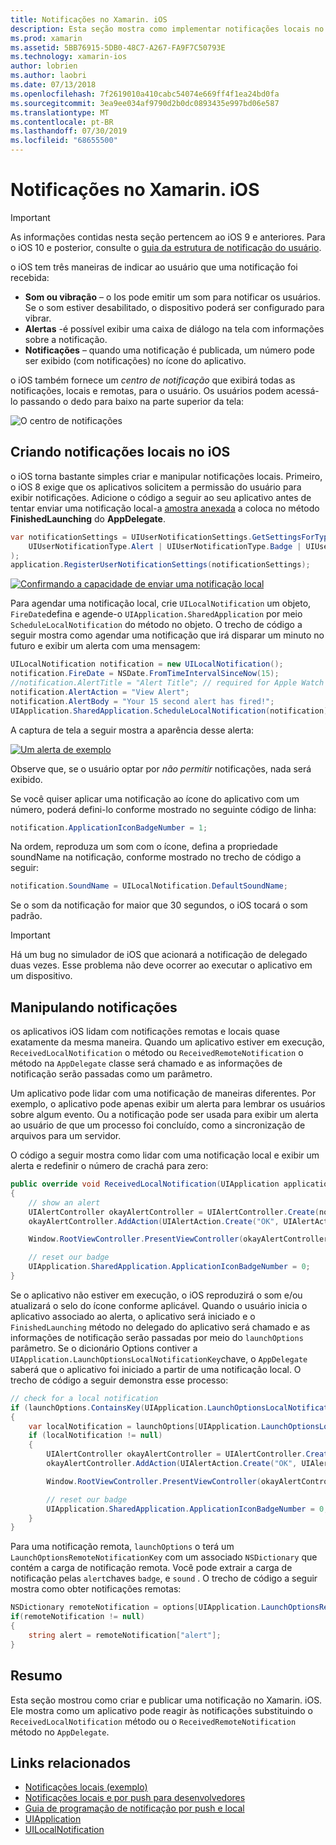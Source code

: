 ```yaml
---
title: Notificações no Xamarin. iOS
description: Esta seção mostra como implementar notificações locais no Xamarin. iOS. Ele explicará os vários elementos da interface do usuário de uma notificação do iOS e discutirá as APIs envolvidas na criação e exibição de uma notificação.
ms.prod: xamarin
ms.assetid: 5BB76915-5DB0-48C7-A267-FA9F7C50793E
ms.technology: xamarin-ios
author: lobrien
ms.author: laobri
ms.date: 07/13/2018
ms.openlocfilehash: 7f2619010a410cabc54074e669ff4f1ea24bd0fa
ms.sourcegitcommit: 3ea9ee034af9790d2b0dc0893435e997bd06e587
ms.translationtype: MT
ms.contentlocale: pt-BR
ms.lasthandoff: 07/30/2019
ms.locfileid: "68655500"
---
```

# <a name="notifications-in-xamarinios"></a>Notificações no Xamarin. iOS

> [!IMPORTANT]
> As informações contidas nesta seção pertencem ao iOS 9 e anteriores. Para o iOS 10 e posterior, consulte o [guia da estrutura de notificação do usuário](~/ios/platform/user-notifications/index.md).

o iOS tem três maneiras de indicar ao usuário que uma notificação foi recebida:

- **Som ou vibração** – o Ios pode emitir um som para notificar os usuários. Se o som estiver desabilitado, o dispositivo poderá ser configurado para vibrar.
- **Alertas** -é possível exibir uma caixa de diálogo na tela com informações sobre a notificação.
- **Notificações** – quando uma notificação é publicada, um número pode ser exibido (com notificações) no ícone do aplicativo.

o iOS também fornece um *centro de notificação* que exibirá todas as notificações, locais e remotas, para o usuário. Os usuários podem acessá-lo passando o dedo para baixo na parte superior da tela:

![O centro de notificações](local-notifications-in-ios-images/image13.png "O centro de notificações")

## <a name="creating-local-notifications-in-ios"></a>Criando notificações locais no iOS

o iOS torna bastante simples criar e manipular notificações locais.
Primeiro, o iOS 8 exige que os aplicativos solicitem a permissão do usuário para exibir notificações. Adicione o código a seguir ao seu aplicativo antes de tentar enviar uma notificação local-a [amostra anexada](https://docs.microsoft.com/samples/xamarin/ios-samples/localnotifications) a coloca no método **FinishedLaunching** do **AppDelegate**.

```csharp
var notificationSettings = UIUserNotificationSettings.GetSettingsForTypes(
    UIUserNotificationType.Alert | UIUserNotificationType.Badge | UIUserNotificationType.Sound, null
);
application.RegisterUserNotificationSettings(notificationSettings);
```

[![Confirmando a capacidade de enviar uma notificação local](local-notifications-in-ios-images/image0-sml.png "Confirmando a capacidade de enviar uma notificação local")](local-notifications-in-ios-images/image0.png#lightbox)

Para agendar uma notificação local, crie `UILocalNotification` um objeto, `FireDate`defina e agende-o `UIApplication.SharedApplication` por meio `ScheduleLocalNotification` do método no objeto. O trecho de código a seguir mostra como agendar uma notificação que irá disparar um minuto no futuro e exibir um alerta com uma mensagem:

```csharp
UILocalNotification notification = new UILocalNotification();
notification.FireDate = NSDate.FromTimeIntervalSinceNow(15);
//notification.AlertTitle = "Alert Title"; // required for Apple Watch notifications
notification.AlertAction = "View Alert";
notification.AlertBody = "Your 15 second alert has fired!";
UIApplication.SharedApplication.ScheduleLocalNotification(notification);
```

A captura de tela a seguir mostra a aparência desse alerta:

[![](local-notifications-in-ios-images/image2-sml.png "Um alerta de exemplo")](local-notifications-in-ios-images/image2.png#lightbox)

Observe que, se o usuário optar por *não permitir* notificações, nada será exibido.

Se você quiser aplicar uma notificação ao ícone do aplicativo com um número, poderá defini-lo conforme mostrado no seguinte código de linha:

```csharp
notification.ApplicationIconBadgeNumber = 1;
```

Na ordem, reproduza um som com o ícone, defina a propriedade soundName na notificação, conforme mostrado no trecho de código a seguir:

```csharp
notification.SoundName = UILocalNotification.DefaultSoundName;
```

Se o som da notificação for maior que 30 segundos, o iOS tocará o som padrão.

> [!IMPORTANT]
> Há um bug no simulador de iOS que acionará a notificação de delegado duas vezes. Esse problema não deve ocorrer ao executar o aplicativo em um dispositivo.

## <a name="handling-notifications"></a>Manipulando notificações

os aplicativos iOS lidam com notificações remotas e locais quase exatamente da mesma maneira. Quando um aplicativo estiver em execução, `ReceivedLocalNotification` o método ou `ReceivedRemoteNotification` o método na `AppDelegate` classe será chamado e as informações de notificação serão passadas como um parâmetro.

Um aplicativo pode lidar com uma notificação de maneiras diferentes. Por exemplo, o aplicativo pode apenas exibir um alerta para lembrar os usuários sobre algum evento. Ou a notificação pode ser usada para exibir um alerta ao usuário de que um processo foi concluído, como a sincronização de arquivos para um servidor.

O código a seguir mostra como lidar com uma notificação local e exibir um alerta e redefinir o número de crachá para zero:

```csharp
public override void ReceivedLocalNotification(UIApplication application, UILocalNotification notification)
{
    // show an alert
    UIAlertController okayAlertController = UIAlertController.Create(notification.AlertAction, notification.AlertBody, UIAlertControllerStyle.Alert);
    okayAlertController.AddAction(UIAlertAction.Create("OK", UIAlertActionStyle.Default, null));

    Window.RootViewController.PresentViewController(okayAlertController, true, null);

    // reset our badge
    UIApplication.SharedApplication.ApplicationIconBadgeNumber = 0;
}
```

Se o aplicativo não estiver em execução, o iOS reproduzirá o som e/ou atualizará o selo do ícone conforme aplicável. Quando o usuário inicia o aplicativo associado ao alerta, o aplicativo será iniciado e o `FinishedLaunching` método no delegado do aplicativo será chamado e as informações de notificação serão passadas por meio do `launchOptions` parâmetro. Se o dicionário Options contiver a `UIApplication.LaunchOptionsLocalNotificationKey`chave, o `AppDelegate` saberá que o aplicativo foi iniciado a partir de uma notificação local. O trecho de código a seguir demonstra esse processo:

```csharp
// check for a local notification
if (launchOptions.ContainsKey(UIApplication.LaunchOptionsLocalNotificationKey))
{
    var localNotification = launchOptions[UIApplication.LaunchOptionsLocalNotificationKey] as UILocalNotification;
    if (localNotification != null)
    {
        UIAlertController okayAlertController = UIAlertController.Create(localNotification.AlertAction, localNotification.AlertBody, UIAlertControllerStyle.Alert);
        okayAlertController.AddAction(UIAlertAction.Create("OK", UIAlertActionStyle.Default, null));

        Window.RootViewController.PresentViewController(okayAlertController, true, null);

        // reset our badge
        UIApplication.SharedApplication.ApplicationIconBadgeNumber = 0;
    }
}
```

Para uma notificação remota, `launchOptions` o terá um `LaunchOptionsRemoteNotificationKey` com um associado `NSDictionary` que contém a carga de notificação remota. Você pode extrair a carga de notificação pelas `alert`chaves `badge`, e `sound` . O trecho de código a seguir mostra como obter notificações remotas:

```csharp
NSDictionary remoteNotification = options[UIApplication.LaunchOptionsRemoteNotificationKey];
if(remoteNotification != null)
{
    string alert = remoteNotification["alert"];
}
```

## <a name="summary"></a>Resumo

Esta seção mostrou como criar e publicar uma notificação no Xamarin. iOS. Ele mostra como um aplicativo pode reagir às notificações substituindo o `ReceivedLocalNotification` método ou o `ReceivedRemoteNotification` método no `AppDelegate`.

## <a name="related-links"></a>Links relacionados

- [Notificações locais (exemplo)](https://docs.microsoft.com/samples/xamarin/ios-samples/localnotifications)
- [Notificações locais e por push para desenvolvedores](https://developer.apple.com/notifications/)
- [Guia de programação de notificação por push e local](https://developer.apple.com/library/prerelease/content/documentation/NetworkingInternet/Conceptual/RemoteNotificationsPG/)
- [UIApplication](http://iosapi.xamarin.com/?link=T%3aMonoTouch.UIKit.UIApplication)
- [UILocalNotification](http://iosapi.xamarin.com/?link=T%3aMonoTouch.UIKit.UILocalNotification)

